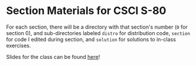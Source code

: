 # Section Materials for CSCI S-80

For each section, there will be a directory with that section's number (`0` for section 0), and sub-directories labeled `distro` for distribution code, `section` for code I edited during section, and `solution` for solutions to in-class exercises.

Slides for the class can be found [here](https://drive.google.com/drive/folders/11rVKHwVlncmSfDwcNqwjaBIcRgmIRVYQ?usp=sharing)!
